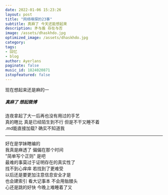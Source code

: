 ```yaml
---
date: 2022-01-06 15:23:26
layout: post
title: "网络嗅探的23事"
subtitle: 真麻了 今天还能想起来
description: 矛与盾 存在与否
image: /assets/dhaskhdo.jpg
optimized_image: /assets/dhaskhdo.jpg
category:
tags:
- 回忆
- blog
author: Ayerlans
paginate: false
music_id: 1824020871
istopfeatured: false
---
```

现在想起来还是麻的一  
##### 真麻了 想起微博  
连夜拿起了大一后再也没有用过的手艺  
真的瞎比 真是已经陌生到不行 但是不干又睡不着  
.md能直接加载? 确实不知道我  
* * * 
好在是学妹瞎编的   
我真是麻透了 偏偏在那个时间  
"简单写个正则" 是吧  
最难的事莫过于证明存在的真实性了  
找不到心痒痒 若找到了更难受  
以后还是要更加注意信息安全才是  
也会建索引 看大记事本 不会用骷髅头  
心还是跳的好快 今晚上难睡着了又

